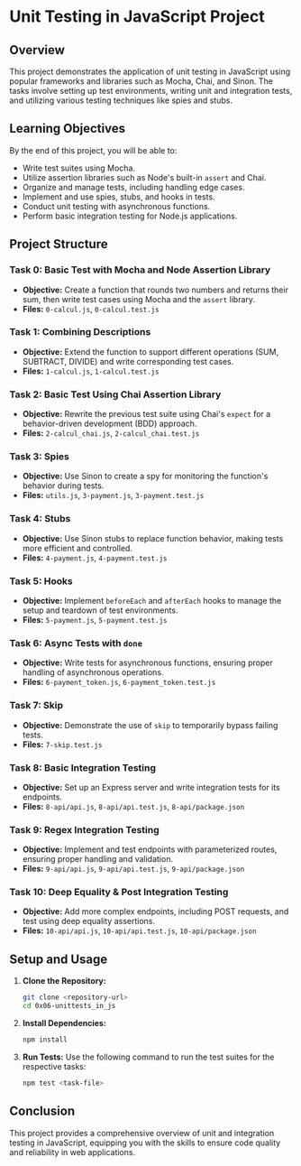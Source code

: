 # Unit Testing in JavaScript Project

## Overview

This project demonstrates the application of unit testing in JavaScript using popular frameworks and libraries such as Mocha, Chai, and Sinon. The tasks involve setting up test environments, writing unit and integration tests, and utilizing various testing techniques like spies and stubs.

## Learning Objectives

By the end of this project, you will be able to:
- Write test suites using Mocha.
- Utilize assertion libraries such as Node's built-in `assert` and Chai.
- Organize and manage tests, including handling edge cases.
- Implement and use spies, stubs, and hooks in tests.
- Conduct unit testing with asynchronous functions.
- Perform basic integration testing for Node.js applications.

## Project Structure

### Task 0: Basic Test with Mocha and Node Assertion Library
- **Objective:** Create a function that rounds two numbers and returns their sum, then write test cases using Mocha and the `assert` library.
- **Files:** `0-calcul.js`, `0-calcul.test.js`

### Task 1: Combining Descriptions
- **Objective:** Extend the function to support different operations (SUM, SUBTRACT, DIVIDE) and write corresponding test cases.
- **Files:** `1-calcul.js`, `1-calcul.test.js`

### Task 2: Basic Test Using Chai Assertion Library
- **Objective:** Rewrite the previous test suite using Chai's `expect` for a behavior-driven development (BDD) approach.
- **Files:** `2-calcul_chai.js`, `2-calcul_chai.test.js`

### Task 3: Spies
- **Objective:** Use Sinon to create a spy for monitoring the function's behavior during tests.
- **Files:** `utils.js`, `3-payment.js`, `3-payment.test.js`

### Task 4: Stubs
- **Objective:** Use Sinon stubs to replace function behavior, making tests more efficient and controlled.
- **Files:** `4-payment.js`, `4-payment.test.js`

### Task 5: Hooks
- **Objective:** Implement `beforeEach` and `afterEach` hooks to manage the setup and teardown of test environments.
- **Files:** `5-payment.js`, `5-payment.test.js`

### Task 6: Async Tests with `done`
- **Objective:** Write tests for asynchronous functions, ensuring proper handling of asynchronous operations.
- **Files:** `6-payment_token.js`, `6-payment_token.test.js`

### Task 7: Skip
- **Objective:** Demonstrate the use of `skip` to temporarily bypass failing tests.
- **Files:** `7-skip.test.js`

### Task 8: Basic Integration Testing
- **Objective:** Set up an Express server and write integration tests for its endpoints.
- **Files:** `8-api/api.js`, `8-api/api.test.js`, `8-api/package.json`

### Task 9: Regex Integration Testing
- **Objective:** Implement and test endpoints with parameterized routes, ensuring proper handling and validation.
- **Files:** `9-api/api.js`, `9-api/api.test.js`, `9-api/package.json`

### Task 10: Deep Equality & Post Integration Testing
- **Objective:** Add more complex endpoints, including POST requests, and test using deep equality assertions.
- **Files:** `10-api/api.js`, `10-api/api.test.js`, `10-api/package.json`

## Setup and Usage

1. **Clone the Repository:** 
   ```sh
   git clone <repository-url>
   cd 0x06-unittests_in_js
   ```

2. **Install Dependencies:** 
   ```sh
   npm install
   ```

3. **Run Tests:**
   Use the following command to run the test suites for the respective tasks:
   ```sh
   npm test <task-file>
   ```

## Conclusion

This project provides a comprehensive overview of unit and integration testing in JavaScript, equipping you with the skills to ensure code quality and reliability in web applications.

